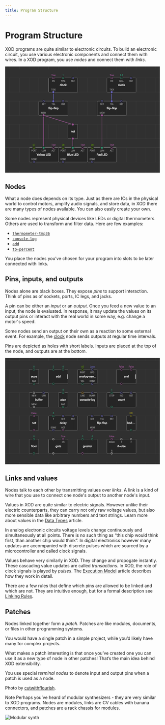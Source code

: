 ```yaml
---
title: Program Structure
---
```


# Program Structure

XOD programs are quite similar to electronic circuits. To build an electronic
circuit, you use various electronic components and connect them with wires. In a
XOD program, you use _nodes_ and connect them with _links_.

![Example patch](./example.patch.png)

## Nodes

What a node does depends on its type. Just as there are ICs in the physical
world to control motors, amplify audio signals, and store data, in XOD there are
many types of nodes available. You can also easily create your own.

Some nodes represent physical devices like LEDs or digital thermometers. Others
are used to transform and filter data. Here are few examples:

- [`thermometer-tmp36`](/libs/xod/common-hardware/thermometer-tmp36/)
- [`console-log`](/libs/xod/debug/console-log/)
- [`add`](/libs/xod/core/add/)
- [`to-percent`](/libs/xod/core/to-percent/)

You place the nodes you’ve chosen for your program into slots to be later
connected with links.

## Pins, inputs, and outputs

Nodes alone are black boxes. They expose _pins_ to support interaction. Think of
pins as of sockets, ports, IC legs, and jacks.

A pin can be either an _input_ or an _output_. Once you feed a new value to an
input, the node is evaluated. In response, it may update the values on its
output pins or interact with the real world in some way, e.g. change a motor's
speed.

Some nodes send an output on their own as a reaction to some external event. For
example, the [clock](/libs/xod/core/clock/) node sends outputs at regular time
intervals.

Pins are depicted as holes with short labels. Inputs are placed at the top of
the node, and outputs are at the bottom.

![Nodes inputs and outputs](./nodes-inputs-outputs.png)

## Links and values

Nodes talk to each other by transmitting values over _links_. A link is a kind
of wire that you use to connect one node's output to another node's input.

Values in XOD are quite similar to electric signals. However unlike their
electric counterparts, they can carry not only raw voltage values, but also more
sensible data like arbitrary numbers and text strings. Learn more about values
in the [Data Types](../data-types/) article.

In analog electronic circuits voltage levels change continuously and
simultaneously at all points. There is no such thing as “this chip would think
first, than another chip would think”. In digital electronics however many
updates are accompanied with discrete pulses which are sourced by a
microcontroller and called clock signals.

Values behave very similarly in XOD. They change and propogate instantly. These
cascading value updates are called _transactions_. In XOD, the role of clock
signals is played by _pulses_. The [Execution Model](../execution-model/)
article describes how they work in detail.

There are a few rules that define which pins are allowed to be linked and which
are not. They are intuitive enough, but for a formal description see
[Linking Rules](../linking-rules/).

## Patches

Nodes linked together form a _patch_. Patches are like modules, documents, or
files in other programming systems.

You would have a single patch in a simple project, while you’d likely have many
for complex projects.

What makes a patch interesting is that once you’ve created one you can use it as
a new type of node in other patches! That’s the main idea behind XOD
extensibility.

You use special _terminal nodes_ to denote input and output pins when a patch is
used as a node.

<div class="ui segment">
  <span class="ui bottom attached label">
    Photo by
    <a href="https://www.flickr.com/photos/26735065@N00/">cutwithflourish</a>.
  </span>
  <p>
  <span class="ui blue ribbon label">Note</span>
    Perhaps you’ve heard of modular synthesizers - they are very similar to XOD
    programs. Nodes are modules, links are CV cables with banana connectors,
    and patches are a rack chassis for modules.
  </p>
  <div class="ui fluid image">
    <img src="modular-synth.jpg" alt="Modular synth" />
  </div>
</div>
